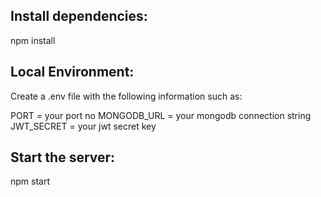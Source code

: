 ## Install dependencies:
npm install

## Local Environment:
Create a .env file with the following information such as:

PORT = your port no
MONGODB_URL = your mongodb connection string
JWT_SECRET = your jwt secret key


## Start the server:
npm start
